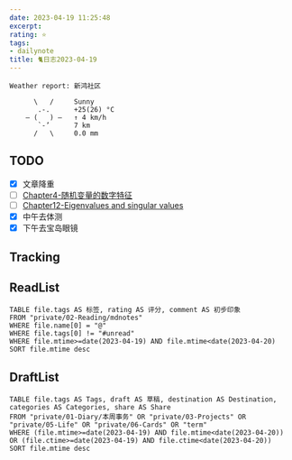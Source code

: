 ```yaml
---
date: 2023-04-19 11:25:48
excerpt: 
rating: ⭐️
tags: 
- dailynote
title: 🐈日志2023-04-19
---
```


```
Weather report: 新鸿社区

      \   /     Sunny
       .-.      +25(26) °C     
    ― (   ) ―   ↑ 4 km/h       
       `-’      7 km           
      /   \     0.0 mm
```

## TODO
- [x] 文章降重
- [ ] [Chapter4-随机变量的数字特征](private/01-Diary/本周事务/Chapter4-随机变量的数字特征.md)
- [ ] [Chapter12-Eigenvalues and singular values](private/01-Diary/本周事务/Chapter12-Eigenvalues%20and%20singular%20values.md)
- [x] 中午去体测
- [x] 下午去宝岛眼镜

## Tracking


## ReadList 
<!--此处显示今日已阅读文献-->
```dataview
TABLE file.tags AS 标签, rating AS 评分, comment AS 初步印象
FROM "private/02-Reading/mdnotes"
WHERE file.name[0] = "@"
WHERE file.tags[0] != "#unread"
WHERE file.mtime>=date(2023-04-19) AND file.mtime<date(2023-04-20)
SORT file.mtime desc
```

## DraftList
<!--此处显示今日新增或修改的草稿或其它非文献笔记文件-->

```dataview
TABLE file.tags AS Tags, draft AS 草稿, destination AS Destination, categories AS Categories, share AS Share
FROM "private/01-Diary/本周事务" OR "private/03-Projects" OR "private/05-Life" OR "private/06-Cards" OR "term"
WHERE (file.mtime>=date(2023-04-19) AND file.mtime<date(2023-04-20)) OR (file.ctime>=date(2023-04-19) AND file.ctime<date(2023-04-20))
SORT file.mtime desc
```
